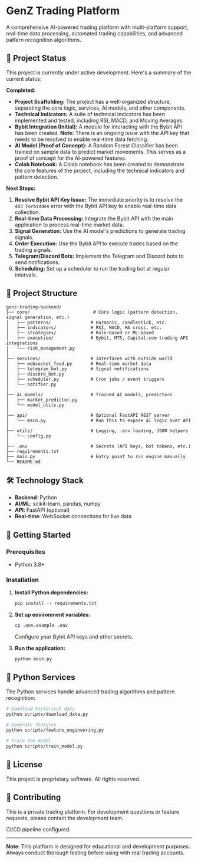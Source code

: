 # GenZ Trading Platform

A comprehensive AI-powered trading platform with multi-platform support, real-time data processing, automated trading capabilities, and advanced pattern recognition algorithms.

## 🚀 Project Status

This project is currently under active development. Here's a summary of the current status:

**Completed:**

*   **Project Scaffolding:** The project has a well-organized structure, separating the core logic, services, AI models, and other components.
*   **Technical Indicators:** A suite of technical indicators has been implemented and tested, including RSI, MACD, and Moving Averages.
*   **Bybit Integration (Initial):** A module for interacting with the Bybit API has been created. **Note:** There is an ongoing issue with the API key that needs to be resolved to enable real-time data fetching.
*   **AI Model (Proof of Concept):** A Random Forest Classifier has been trained on sample data to predict market movements. This serves as a proof of concept for the AI-powered features.
*   **Colab Notebook:** A Colab notebook has been created to demonstrate the core features of the project, including the technical indicators and pattern detection.

**Next Steps:**

1.  **Resolve Bybit API Key Issue:** The immediate priority is to resolve the `403 Forbidden` error with the Bybit API key to enable real-time data collection.
2.  **Real-time Data Processing:** Integrate the Bybit API with the main application to process real-time market data.
3.  **Signal Generation:** Use the AI model's predictions to generate trading signals.
4.  **Order Execution:** Use the Bybit API to execute trades based on the trading signals.
5.  **Telegram/Discord Bots:** Implement the Telegram and Discord bots to send notifications.
6.  **Scheduling:** Set up a scheduler to run the trading bot at regular intervals.

## 📁 Project Structure

```
genz-trading-backend/
├── core/                        # Core logic (pattern detection, signal generation, etc.)
│   ├── patterns/               # Harmonic, candlestick, etc.
│   ├── indicators/             # RSI, MACD, MA cross, etc.
│   ├── strategies/             # Rule-based or ML-based
│   ├── execution/              # Bybit, MT5, Capital.com trading API integrations
│   └── risk_management.py
│
├── services/                   # Interfaces with outside world
│   ├── websocket_feed.py       # Real-time market data
│   ├── telegram_bot.py         # Signal notifications
│   ├── discord_bot.py
│   ├── scheduler.py            # Cron jobs / event triggers
│   └── notifier.py
│
├── ai_models/                  # Trained AI models, predictors
│   ├── market_predictor.py
│   └── model_utils.py
│
├── api/                        # Optional FastAPI REST server
│   └── main.py                 # Run this to expose AI logic over API
│
├── utils/                      # Logging, .env loading, JSON helpers
│   └── config.py
│
├── .env                        # Secrets (API keys, bot tokens, etc.)
├── requirements.txt
├── main.py                     # Entry point to run engine manually
└── README.md
```

## 🛠️ Technology Stack

- **Backend**: Python
- **AI/ML**: scikit-learn, pandas, numpy
- **API**: FastAPI (optional)
- **Real-time**: WebSocket connections for live data

## 🚀 Getting Started

### Prerequisites
- Python 3.8+

### Installation

1. **Install Python dependencies:**
   ```bash
   pip install -r requirements.txt
   ```

2. **Set up environment variables:**
   ```bash
   cp .env.example .env
   ```
   Configure your Bybit API keys and other secrets.

3. **Run the application:**
   ```bash
   python main.py
   ```

## 🐍 Python Services

The Python services handle advanced trading algorithms and pattern recognition:

```bash
# Download historical data
python scripts/download_data.py

# Generate features
python scripts/feature_engineering.py

# Train the model
python scripts/train_model.py
```

## 📝 License

This project is proprietary software. All rights reserved.

## 🤝 Contributing

This is a private trading platform. For development questions or feature requests, please contact the development team.

CI/CD pipeline configured.

---

**Note**: This platform is designed for educational and development purposes. Always conduct thorough testing before using with real trading accounts.
